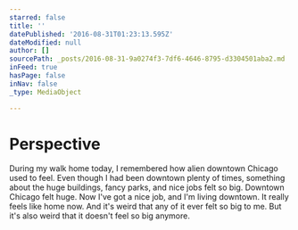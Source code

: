 ```yaml
---
starred: false
title: ''
datePublished: '2016-08-31T01:23:13.595Z'
dateModified: null
author: []
sourcePath: _posts/2016-08-31-9a0274f3-7df6-4646-8795-d3304501aba2.md
inFeed: true
hasPage: false
inNav: false
_type: MediaObject

---
```

# Perspective

During my walk home today, I remembered how alien downtown Chicago used to feel. Even though I had been downtown plenty of times, something about the huge buildings, fancy parks, and nice jobs felt so big. Downtown Chicago felt huge. Now I've got a nice job, and I'm living downtown. It really feels like home now. And it's weird that any of it ever felt so big to me. But it's also weird that it doesn't feel so big anymore.